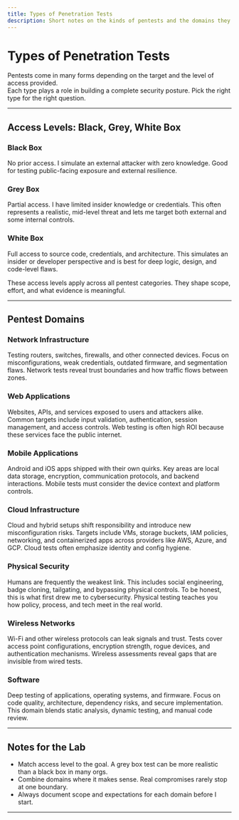 ```yaml
---
title: Types of Penetration Tests
description: Short notes on the kinds of pentests and the domains they cover. For my reference and lab planning.
---
```


# Types of Penetration Tests

Pentests come in many forms depending on the target and the level of access provided.  
Each type plays a role in building a complete security posture. 
Pick the right type for the right question.

---

## Access Levels: Black, Grey, White Box

### Black Box
No prior access. 
I simulate an external attacker with zero knowledge. 
Good for testing public-facing exposure and external resilience.

### Grey Box
Partial access. 
I have limited insider knowledge or credentials. 
This often represents a realistic, mid-level threat 
and lets me target both external and some internal controls.

### White Box
Full access to source code, credentials, and architecture. 
This simulates an insider or developer perspective 
and is best for deep logic, design, and code-level flaws.

These access levels apply across all pentest categories. 
They shape scope, effort, and what evidence is meaningful.

---

## Pentest Domains

### Network Infrastructure
Testing routers, switches, firewalls, and other connected devices. 
Focus on misconfigurations, weak credentials, outdated firmware, and segmentation flaws. 
Network tests reveal trust boundaries and how traffic flows between zones.

### Web Applications
Websites, APIs, and services exposed to users and attackers alike. 
Common targets include input validation, authentication, session management, and access controls. 
Web testing is often high ROI because these services face the public internet.

### Mobile Applications
Android and iOS apps shipped with their own quirks. 
Key areas are local data storage, encryption, communication protocols, and backend interactions. 
Mobile tests must consider the device context and platform controls.

### Cloud Infrastructure
Cloud and hybrid setups shift responsibility and introduce new misconfiguration risks. 
Targets include VMs, storage buckets, IAM policies, networking, and containerized 
apps across providers like AWS, Azure, and GCP. 
Cloud tests often emphasize identity and config hygiene.

### Physical Security
Humans are frequently the weakest link. 
This includes social engineering, badge cloning, tailgating, and bypassing physical controls. 
To be honest, this is what first drew me to cybersecurity. 
Physical testing teaches you how policy, process, and tech meet in the real world.

### Wireless Networks
Wi-Fi and other wireless protocols can leak signals and trust. 
Tests cover access point configurations, 
encryption strength, rogue devices, 
and authentication mechanisms. 
Wireless assessments reveal gaps that are invisible from wired tests.

### Software
Deep testing of applications, operating systems, and firmware. 
Focus on code quality, architecture, dependency risks, and secure implementation. 
This domain blends static analysis, dynamic testing, and manual code review.

---

## Notes for the Lab
- Match access level to the goal. A grey box test can be more realistic than a black box in many orgs.  
- Combine domains where it makes sense. Real compromises rarely stop at one boundary.  
- Always document scope and expectations for each domain before I start.

---
